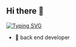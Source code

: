 ## Hi there 👋
[![Typing SVG](https://readme-typing-svg.demolab.com?font=Fira+Code&size=16&letterSpacing=&pause=1000&color=2938F3&center=true&width=435&lines=%F0%9F%91%A9%E2%80%8D%F0%9F%92%BB+Back+End+Rails)](https://git.io/typing-svg)
- 🌱 back end developer
<!--
**LariSevilha/lariSevilha** is a ✨ _special_ ✨ repository because its `README.md` (this file) appears on your GitHub profile.

Here are some ideas to get you started:

- 🔭 I’m currently working on ...
- 👯 I’m looking to collaborate on ...
- 🤔 I’m looking for help with ...
- 💬 Ask me about ...
- 📫 How to reach me: ...
- 😄 Pronouns: ...
- ⚡ Fun fact: ...
-->

